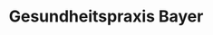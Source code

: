 ---
title: "Gesundheitspraxis Bayer"
url: /hoechstaedt-an-der-donau/gesundheitspraxis-bayer/
shop: Massage
---
